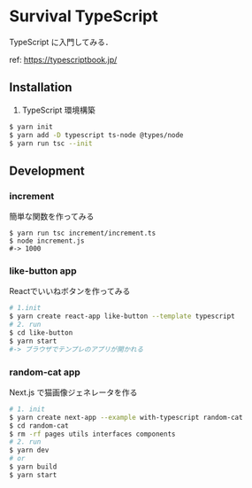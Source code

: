 # Survival TypeScript

TypeScript に入門してみる．

ref: https://typescriptbook.jp/

## Installation
1. TypeScript 環境構築
```bash
$ yarn init
$ yarn add -D typescript ts-node @types/node
$ yarn run tsc --init
```

## Development
### increment
簡単な関数を作ってみる
```
$ yarn run tsc increment/increment.ts
$ node increment.js
#-> 1000
```

### like-button app
Reactでいいねボタンを作ってみる
``` bash
# 1.init
$ yarn create react-app like-button --template typescript
# 2. run
$ cd like-button
$ yarn start
#-> ブラウザでテンプレのアプリが開かれる
```

### random-cat app
Next.js で猫画像ジェネレータを作る
```bash
# 1. init
$ yarn create next-app --example with-typescript random-cat
$ cd random-cat
$ rm -rf pages utils interfaces components
# 2. run
$ yarn dev
# or
$ yarn build
$ yarn start
```
